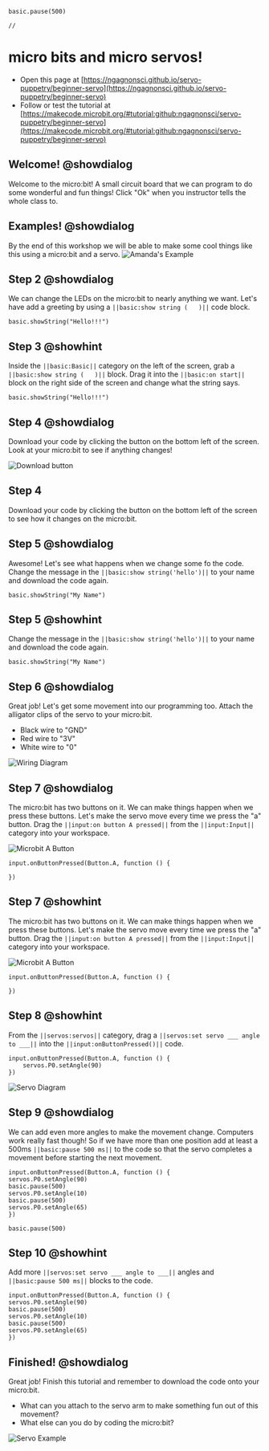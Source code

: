 ```blockconfig.global
basic.pause(500)
```

```template
//
```

# micro bits and micro servos!
* Open this page at [https://ngagnonsci.github.io/servo-puppetry/beginner-servo](https://ngagnonsci.github.io/servo-puppetry/beginner-servo)
* Follow or test the tutorial at [https://makecode.microbit.org/#tutorial:github:ngagnonsci/servo-puppetry/beginner-servo](https://makecode.microbit.org/#tutorial:github:ngagnonsci/servo-puppetry/beginner-servo)

## Welcome! @showdialog
Welcome to the micro:bit! A small circuit board that we can program to do some wonderful and fun things!
Click "Ok" when you instructor tells the whole class to.

## Examples! @showdialog
By the end of this workshop we will be able to make some cool things like this using a micro:bit and a servo.
![Amanda's Example](https://ngagnonsci.github.io/servo-puppetry/images/Amanda-servo-arm-example.gif)

## Step 2 @showdialog
We can change the LEDs on the micro:bit to nearly anything we want. Let's have add a greeting by using a ``||basic:show string (   )||`` code block.
```blocks
basic.showString("Hello!!!")
```

## Step 3 @showhint
Inside the ``||basic:Basic||`` category on the left of the screen, grab a ``||basic:show string (   )||`` block. Drag it into the ``||basic:on start||`` block on the right side of the screen and change what the string says.
```blocks
basic.showString("Hello!!!")
```

## Step 4 @showdialog
Download your code by clicking the button on the bottom left of the screen. Look at your micro:bit to see if anything changes!

![Download button](https://ngagnonsci.github.io/servo-puppetry/images/download-button.png)

## Step 4
Download your code by clicking the button on the bottom left of the screen to see how it changes on the micro:bit.

## Step 5 @showdialog
Awesome! Let's see what happens when we change some fo the code. 
Change the message in the ``||basic:show string('hello')||`` to your name and download the code again.
```blocks
basic.showString("My Name")
```

## Step 5 @showhint
Change the message in the ``||basic:show string('hello')||`` to your name and download the code again.
```blocks
basic.showString("My Name")
```

## Step 6 @showdialog
Great job! Let's get some movement into our programming too. Attach the alligator clips of the servo to your micro:bit.

* Black wire to "GND" 
* Red wire to "3V"
* White wire to "0"

![Wiring Diagram](https://ngagnonsci.github.io/servo-puppetry/images/servo-wiring-example.jpg)

## Step 7 @showdialog
The micro:bit has two buttons on it. We can make things happen when we press these buttons. Let's make the servo move every time we press the "a" button. Drag the ``||input:on button A pressed||`` from the ``||input:Input||`` category into your workspace.

![Microbit A Button](https://ngagnonsci.github.io/servo-puppetry/images/microbit-arrow.jpg)

```blocks
input.onButtonPressed(Button.A, function () {
	
})
```

## Step 7 @showhint
The micro:bit has two buttons on it. We can make things happen when we press these buttons. Let's make the servo move every time we press the "a" button. Drag the ``||input:on button A pressed||`` from the ``||input:Input||`` category into your workspace.

![Microbit A Button](https://ngagnonsci.github.io/servo-puppetry/images/microbit-arrow.jpg)

```blocks
input.onButtonPressed(Button.A, function () {
	
})
```

## Step 8 @showhint
From the ``||servos:servos||`` category, drag a ``||servos:set servo ___ angle to ___||`` into the ``||input:onButtonPressed()||`` code.
```blocks
input.onButtonPressed(Button.A, function () {
    servos.P0.setAngle(90)	
})

```
![Servo Diagram](https://ngagnonsci.github.io/servo-puppetry/images/servo-with-degrees.png)

## Step 9 @showdialog
We can add even more angles to make the movement change. Computers work really fast though! So if we have more than one position add at least a 500ms ``||basic:pause 500 ms||`` to the code so that the servo completes a movement before starting the next movement.
```blocks
input.onButtonPressed(Button.A, function () {
servos.P0.setAngle(90)
basic.pause(500)
servos.P0.setAngle(10)
basic.pause(500)
servos.P0.setAngle(65)
})
```

```ghost
basic.pause(500)
```

## Step 10 @showhint
Add more ``||servos:set servo ___ angle to ___||`` angles and ``||basic:pause 500 ms||`` blocks to the code.

```blocks
input.onButtonPressed(Button.A, function () {
servos.P0.setAngle(90)
basic.pause(500)
servos.P0.setAngle(10)
basic.pause(500)
servos.P0.setAngle(65)
})
```

## Finished! @showdialog
Great job! Finish this tutorial and remember to download the code onto your micro:bit. 
* What can you attach to the servo arm to make something fun out of this movement?
* What else can you do by coding the micro:bit?

![Servo Example](https://ngagnonsci.github.io/servo-puppetry/images/servo-arm-example.gif)